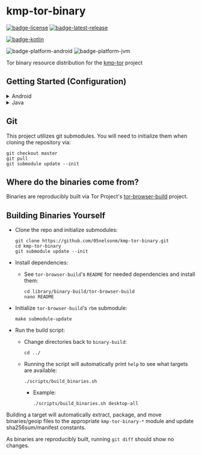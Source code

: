 # kmp-tor-binary
[![badge-license]][url-license]
[![badge-latest-release]][url-latest-release]

[![badge-kotlin]][url-kotlin]

![badge-platform-android]
![badge-platform-jvm]

<!-- TODO: Add Node.js badge
![badge-platform-nodejs]
-->

Tor binary resource distribution for the [kmp-tor][url-kmp-tor] project  

## Getting Started (Configuration)

<details>
    <summary>Android</summary>

Tor binaries for `Android` **are automatically imported** with the [kmp-tor][url-kmp-tor] 
dependency, so you do **not** need to add the `kmp-tor-binary-android` dependency 
**if** you are using [kmp-tor][url-kmp-tor]. **CONFIGURATION BELOW IS STILL NEEDED THOUGH.**  

`Android` requires some configuration so binaries will be appropriately extracted to your 
app's `nativeLibraryDir` upon application installation.  

 - Ensure `JavaVersion` is greater than or equal to 11:
   ```kotlin
   // build.gradle.kts

   android {
       // ...

       compileOptions {
           sourceCompatibility = JavaVersion.VERSION_11
           targetCompatibility = JavaVersion.VERSION_11
       }

       kotlinOptions {
           jvmTarget = JavaVersion.VERSION_11.toString()
       }
   }
   ```

 - Enable legacy packaging for `jniLibs` directory:
   ```kotlin
   // build.gradle.kts

   android {
       // ...

       packagingOptions {
           jniLibs.useLegacyPackaging = true
       }
   }
   ```

 - Add to your `AndroidManifest.xml`, within the `application` tag:
   ```xml
   <application
       android:extractNativeLibs="true">
   
   </application>
   ```

 - Configure splits for each architecture by adding the following to your 
   application module's `android` block:
   ```kotlin
   // build.gradle.kts

   android {
       // ...

       splits {

           // Configures multiple APKs based on ABI. This helps keep the size
           // down, since PT binaries can be large.
           abi {

               // Enables building multiple APKs per ABI.
               isEnable = true

               // By default, all ABIs are included, so use reset() and include to specify
               // that we only want APKs for x86 and x86_64, armeabi-v7a, and arm64-v8a.

               // Resets the list of ABIs that Gradle should create APKs for to none.
               reset()

               // Specifies a list of ABIs that Gradle should create APKs for.
               include("x86", "armeabi-v7a", "arm64-v8a", "x86_64")

               // Specify whether you wish to also generate a universal APK that
               // includes _all_ ABIs.
               isUniversalApk = true
           }
       }
   }
   ```

 - If you are publishing your application to Google Play using app bundling,
   add the following to your project's `gradle.properties` file:
   ```groovy
   android.bundle.enableUncompressedNativeLibs=false
   ```

     - You can also verify (prior to pushing your release to Google Play)
       if the bundled apk extracts binaries on install correctly by using
       the [bundletool][url-bundletool].  

### That's it, you should be good to go for your `Android` project!

</details>

<details>
    <summary>Java</summary>

Tor binaries for `Java` are **not** automatically imported with the [kmp-tor][url-kmp-tor] 
dependency. You need to add the dependencies for the platform(s) you wish to support.

<!-- TAG_VERSION -->

 - Add dependencies:
   ```kotlin
   // build.gradle.kts

   dependencies {
       val vTor = "4.7.11-0"
       val vKmpTor = "1.3.1" // <-- see kmp-tor repo for latest version
       implementation("io.matthewnelson.kotlin-components:kmp-tor:$vTor-$vKmpTor")

       // Linux x86_64
       implementation("io.matthewnelson.kotlin-components:kmp-tor-binary-linuxx64:$vTor")
       // Linux i686
       implementation("io.matthewnelson.kotlin-components:kmp-tor-binary-linuxx86:$vTor")
       // macOS aarch64
       implementation("io.matthewnelson.kotlin-components:kmp-tor-binary-macosarm64:$vTor")
       // macOS x86_64
       implementation("io.matthewnelson.kotlin-components:kmp-tor-binary-macosx64:$vTor")
       // Windows x86_64
       implementation("io.matthewnelson.kotlin-components:kmp-tor-binary-mingwx64:$vTor")
       // Windows i686
       implementation("io.matthewnelson.kotlin-components:kmp-tor-binary-mingwx86:$vTor")
   }
   ```


### That's it, you should be good to go for your `Java` project!

</details>

<!-- TODO: Uncomment + comment out TAG_VERSION declarations (when kmp-tor is ready for nodejs)
<details>
    <summary>Node.js</summary>

Tor binaries for `Node.js` are **not** automatically imported with the [kmp-tor][url-kmp-tor]
dependency. You need to add the dependencies for the platform(s) you wish to support, which 
are distributed via `npmjs` as `node` modules (available since `4.7.10-1`).

TODO: Comment out
TAG_VERSION

- Add dependencies:
  ```kotlin
  // build.gradle.kts

  dependencies {
      val vTor = "4.7.11-0"
      val vKmpTor = "1.3.1" // <-- see kmp-tor repo for latest version
      implementation("io.matthewnelson.kotlin-components:kmp-tor:$vTor-$vKmpTor")

      // Linux x86_64
      implementation(npm("kmp-tor-binary-linuxx64", vTor))
      // Linux i686
      implementation(npm("kmp-tor-binary-linuxx86", vTor))
      // macOS aarch64
      implementation(npm("kmp-tor-binary-macosarm64", vTor))
      // macOS x86_64
      implementation(npm("kmp-tor-binary-macosx64", vTor))
      // Windows x86_64
      implementation(npm("kmp-tor-binary-mingwx64", vTor))
      // Windows i686
      implementation(npm("kmp-tor-binary-mingwx86", vTor))
  }
  ```


### That's it, you should be good to go for your `Node.js` project!

</details>
-->

## Git

This project utilizes git submodules. You will need to initialize them when 
cloning the repository via:

```
git checkout master
git pull
git submodule update --init
```

## Where do the binaries come from?

Binaries are reproducibly built via Tor Project's [tor-browser-build][url-tor-browser-build] project.

## Building Binaries Yourself

 - Clone the repo and initialize submodules:
   ```
   git clone https://github.com/05nelsonm/kmp-tor-binary.git
   cd kmp-tor-binary
   git submodule update --init
   ```

 - Install dependencies:
     - See `tor-browser-build`'s `README` for needed dependencies and install them:
       ```
       cd library/binary-build/tor-browser-build
       nano README
       ```

 - Initialize `tor-browser-build`'s `rbm` submodule:
   ```
   make submodule-update
   ```

 - Run the build script:
     - Change directories back to `binary-build`:
       ```
       cd ../
       ```
     - Running the script will automatically print `help` to see what targets are available:
       ```
       ./scripts/build_binaries.sh
       ```
         - Example:
           ```
           ./scripts/build_binaries.sh desktop-all
           ```


Building a target will automatically extract, package, and move binaries/geoip files 
to the appropriate `kmp-tor-binary-*` module and update sha256sum/manifest constants.  

As binaries are reproducibly built, running `git diff` should show no changes.

<!-- TAG_VERSION -->
[badge-latest-release]: https://img.shields.io/badge/latest--release-4.7.11--0-5d2f68.svg?logo=torproject&style=flat&logoColor=5d2f68
[badge-license]: https://img.shields.io/badge/license-Apache%20License%202.0-blue.svg?style=flat

<!-- TAG_DEPENDENCIES -->
[badge-kotlin]: https://img.shields.io/badge/kotlin-1.6.21-blue.svg?logo=kotlin

[badge-platform-android]: https://camo.githubusercontent.com/b1d9ad56ab51c4ad1417e9a5ad2a8fe63bcc4755e584ec7defef83755c23f923/687474703a2f2f696d672e736869656c64732e696f2f62616467652f706c6174666f726d2d616e64726f69642d3645444238442e7376673f7374796c653d666c6174
[badge-platform-apple-silicon]: https://camo.githubusercontent.com/a92c841ffd377756a144d5723ff04ecec886953d40ac03baa738590514714921/687474703a2f2f696d672e736869656c64732e696f2f62616467652f737570706f72742d2535424170706c6553696c69636f6e2535442d3433424246462e7376673f7374796c653d666c6174
[badge-platform-ios]: https://camo.githubusercontent.com/1fec6f0d044c5e1d73656bfceed9a78fd4121b17e82a2705d2a47f6fd1f0e3e5/687474703a2f2f696d672e736869656c64732e696f2f62616467652f706c6174666f726d2d696f732d4344434443442e7376673f7374796c653d666c6174
[badge-platform-jvm]: https://camo.githubusercontent.com/700f5dcd442fd835875568c038ae5cd53518c80ae5a0cf12c7c5cf4743b5225b/687474703a2f2f696d672e736869656c64732e696f2f62616467652f706c6174666f726d2d6a766d2d4442343133442e7376673f7374796c653d666c6174
[badge-platform-js]: https://camo.githubusercontent.com/3e0a143e39915184b54b60a2ecedec75e801f396d34b5b366c94ec3604f7e6bd/687474703a2f2f696d672e736869656c64732e696f2f62616467652f706c6174666f726d2d6a732d4638444235442e7376673f7374796c653d666c6174
[badge-platform-nodejs]: https://camo.githubusercontent.com/d08fda729ceebcae0f23c83499ca8f06105350f037661ac9a4cc7f58edfdbca9/68747470733a2f2f696d672e736869656c64732e696f2f62616467652f706c6174666f726d2d6e6f64656a732d3638613036332e7376673f7374796c653d666c6174
[badge-platform-linux]: https://camo.githubusercontent.com/a2c518ecf30b2c88dd6af8bbc5281b6014686b916368e6197ef2a5e1dda7adb4/687474703a2f2f696d672e736869656c64732e696f2f62616467652f706c6174666f726d2d6c696e75782d3244334636432e7376673f7374796c653d666c6174
[badge-platform-macos]: https://camo.githubusercontent.com/1b8313498db244646b38a4480186ae2b25464e5e8d71a1920c52b2be5212b909/687474703a2f2f696d672e736869656c64732e696f2f62616467652f706c6174666f726d2d6d61636f732d3131313131312e7376673f7374796c653d666c6174
[badge-platform-tvos]: https://camo.githubusercontent.com/4ac08d7fb1bcb8ef26388cd2bf53b49626e1ab7cbda581162a946dd43e6a2726/687474703a2f2f696d672e736869656c64732e696f2f62616467652f706c6174666f726d2d74766f732d3830383038302e7376673f7374796c653d666c6174
[badge-platform-watchos]: https://camo.githubusercontent.com/135dbadae40f9cabe7a3a040f9380fb485cff36c90909f3c1ae36b81c304426b/687474703a2f2f696d672e736869656c64732e696f2f62616467652f706c6174666f726d2d77617463686f732d4330433043302e7376673f7374796c653d666c6174
[badge-platform-windows]: https://camo.githubusercontent.com/01bd13daf3ea3068952f50840e3f36a305803cc248af08f084cb9e37df78123d/687474703a2f2f696d672e736869656c64732e696f2f62616467652f706c6174666f726d2d77696e646f77732d3444373643442e7376673f7374796c653d666c6174

[url-bundletool]: https://github.com/google/bundletool
[url-latest-release]: https://github.com/05nelsonm/kmp-tor-binary/releases/latest
[url-license]: https://www.apache.org/licenses/LICENSE-2.0
[url-kotlin]: https://kotlinlang.org
[url-kmp-tor]: https://github.com/05nelsonm/kmp-tor
[url-tor-browser-build]: https://gitlab.torproject.org/tpo/applications/tor-browser-build/
